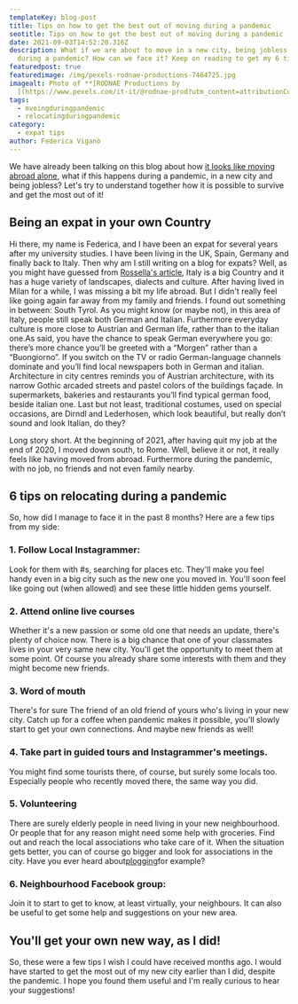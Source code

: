 ```yaml
---
templateKey: blog-post
title: Tips on how to get the best out of moving during a pandemic
seotitle: Tips on how to get the best out of moving during a pandemic
date: 2021-09-03T14:52:20.316Z
description: What if we are about to move in a new city, being jobless and
  during a pandemic? How can we face it? Keep on reading to get my 6 tips!
featuredpost: true
featuredimage: /img/pexels-rodnae-productions-7464725.jpg
imagealt: Photo of **[RODNAE Productions by
  ](https://www.pexels.com/it-it/@rodnae-prod?utm_content=attributionCopyText&utm_medium=referral&utm_source=pexels)****[Pexels](https://www.pexels.com/it-it/foto/coppia-amici-bicchiere-magazzino-7464725/?utm_content=attributionCopyText&utm_medium=referral&utm_source=pexels)**
tags:
  - mvoingduringpandemic
  - relocatingduringpandemic
category:
  - expat tips
author: Federica Viganò
---
```

We have already been talking on this blog about how [it looks like moving abroad alone](https://www.thexpatmagazine.com/blog/2021-06-04-what-about-moving-to-another-country-alone), what if this happens during a pandemic, in a new city and being jobless? Let's try to understand together how it is possible to survive and get the most out of it!

## Being an expat in your own Country

Hi there, my name is Federica, and I have been an expat for several years after my university studies. I have been living in the UK, Spain, Germany and finally back to Italy. Then why am I still writing on a blog for expats? Well, as you might have guessed from [Rossella's article](https://www.thexpatmagazine.com/blog/2021-07-30-discover-italy-everything-about-the-il-bel-paese), Italy is a big Country and it has a huge variety of landscapes, dialects and culture. After having lived in Milan for a while, I was missing a bit my life abroad. But I didn't really feel like going again far away from my family and friends. I found out something in between: South Tyrol. As you might know (or maybe not), in this area of Italy, people still speak both German and Italian. Furthermore everyday culture is more close to Austrian and German life, rather than to the italian one.As said, you have the chance to speak German everywhere you go: there’s more chance you’ll be greeted with a “Morgen” rather than a “Buongiorno”. If you switch on the TV or radio German-language channels dominate and you’ll find local newspapers both in German and italian. Architecture in city centres reminds you of Austrian architecture, with its narrow Gothic arcaded streets and pastel colors of the buildings façade. In supermarkets, bakeries and restaurants you’ll find typical german food, beside italian one. Last but not least, traditional costumes, used on special occasions, are Dirndl and Lederhosen, which look beautiful, but really don’t sound and look Italian, do they?

Long story short. At the beginning of 2021, after having quit my job at the end of 2020, I moved down south, to Rome. Well, believe it or not, it really feels like having moved from abroad. Furthermore during the pandemic, with no job, no friends and not even family nearby.

## 6 tips on relocating during a pandemic

So, how did I manage to face it in the past 8 months? Here are a few tips from my side:

### 1. Follow Local Instagrammer:

Look for them with #s, searching for places etc. They'll make you feel handy even in a big city such as the new one you moved in. You'll soon feel like going out (when allowed) and see these little hidden gems yourself.

### 2. Attend online live courses

Whether it's a new passion or some old one that needs an update, there's plenty of choice now. There is a big chance that one of your classmates lives in your very same new city. You'll get the opportunity to meet them at some point. Of course you already share some interests with them and they might become new friends.

### 3. Word of mouth

There's for sure The friend of an old friend of yours who's living in your new city. Catch up for a coffee when pandemic makes it possible, you'll slowly start to get your own connections. And maybe new friends as well!

### 4. Take part in guided tours and Instagrammer's meetings.

You might find some tourists there, of course, but surely some locals too. Especially people who recently moved there, the same way you did.

### 5. Volunteering

There are surely elderly people in need living in your new neighbourhood. Or people that for any reason might need some help with groceries. Find out and reach the local associations who take care of it. When the situation gets better, you can of course go bigger and look for associations in the city. Have you ever heard about[plogging](https://en.wikipedia.org/wiki/Plogging)for example?

### 6. Neighbourhood Facebook group:

Join it to start to get to know, at least virtually, your neighbours. It can also be useful to get some help and suggestions on your new area.

## You'll get your own new way, as I did!

So, these were a few tips I wish I could have received months ago. I would have started to get the most out of my new city earlier than I did, despite the pandemic. I hope you found them useful and I'm really curious to hear your suggestions!
